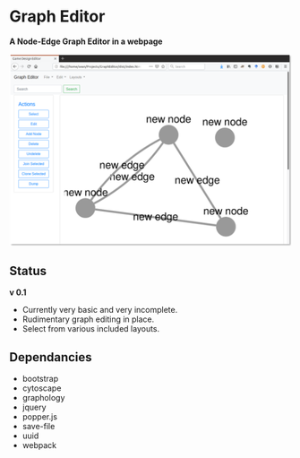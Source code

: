 # Graph Editor

__A Node-Edge Graph Editor in a webpage__

![GraphEditor Screenshot 1](docs/GraphEditor_Screenshot_1.png)

## Status

__v 0.1__

- Currently very basic and very incomplete.
- Rudimentary graph editing in place.
- Select from various included layouts.



## Dependancies

 - bootstrap
 - cytoscape
 - graphology
 - jquery
 - popper.js
 - save-file
 - uuid
 - webpack
